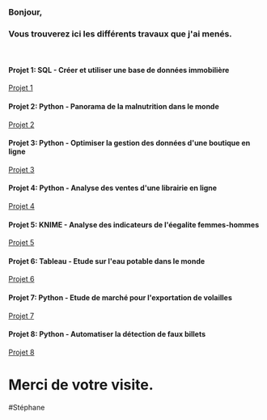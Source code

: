 ### Bonjour,

### Vous trouverez ici les différents travaux que j'ai menés.

<br>

#### Projet 1: SQL - Créer et utiliser une base de données immobilière
<a href="https://github.com/StephaneBertrand34/SQL_-_Creer_et_utiliser_une_base_de_donnees_immobiliere" target="_blank" title="Projet 1">Projet 1</a>

#### Projet 2: Python - Panorama de la malnutrition dans le monde
<a href="https://github.com/StephaneBertrand34/Python_-_Panorama_de_la_malnutrition_dans_le_monde" target="_blank" title="Projet 2">Projet 2</a>

#### Projet 3: Python - Optimiser la gestion des données d'une boutique en ligne
<a href="https://github.com/StephaneBertrand34/Python_-_Optimiser_la_gestion_des_donnees_d-une_boutique_en_ligne" target="_blank" title="Projet 3">Projet 3</a>

#### Projet 4: Python - Analyse des ventes d'une librairie en ligne
<a href="https://github.com/StephaneBertrand34/Python_-_Analyse_des_ventes_d_une_librairie_en_ligne" target="_blank" title="Projet 4">Projet 4</a>

#### Projet 5: KNIME - Analyse des indicateurs de l'éegalite femmes-hommes
<a href="https://github.com/StephaneBertrand34/KNIME_-_Analyse_des_indicateurs_de-l_egalite_femmes-hommes" target="_blank" title="Projet 5">Projet 5</a>

#### Projet 6: Tableau - Etude sur l'eau potable dans le monde
<a href="https://github.com/StephaneBertrand34/Tableau_-_Etude_sur_l_eau_potable_dans_le_monde" target="_blank" title="Projet 6">Projet 6</a>

#### Projet 7: Python - Etude de marché pour l'exportation de volailles
<a href="https://github.com/StephaneBertrand34/Python_-_Etude_de_marche_pour_l_exportation_de_volailles" target="_blank" title="Projet 7">Projet 7</a>

#### Projet 8: Python - Automatiser la détection de faux billets
<a href="https://github.com/StephaneBertrand34/Python_-_Automatiser_la_detection_de_faux_billets" target="_blank" title="Projet 8">Projet 8</a>

# Merci de votre visite.

#Stéphane
